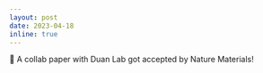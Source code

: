 ```yaml
---
layout: post
date: 2023-04-18 
inline: true
---
```


:memo: A collab paper with Duan Lab got accepted by Nature Materials!
